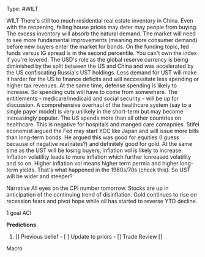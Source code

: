 Type: #WILT 

WILT
There's still too much residential real estate inventory in China. Even with the reopening, falling house prices may deter may people from buying. The excess inventory will absorb the natural demand. The market will need to see more fundamental improvements (meaning more consumer demand) before new buyers enter the market for bonds. On the funding topic, fed funds versus IG spread is in the second percentile. You can't own the index if you're levered. The USD's role as the global reserve currency is being diminished by the split between the US and China and was accelerated by the US confiscating Russia's UST holdings. Less demand for UST will make it harder for the US to finance deficits and will neccessitate less spending or higher tax revenues. At the same time, defense spending is likely to increase. So spending cuts will have to come from somewhere. The entitlements - medicare/medicaid and social security - will be up for discussion.  A comprehensive overhaul of the healthcare system (say to a single payer model) is very unlikely in the short-term but may become increasingly popular. The US spends more than all other countries on healthcare. This is negative for hospitals and manged care comapnies. Stifel economist argued the Fed may start YCC like Japan and will issue more bills than long-term bonds. He argued this was good for equities (I guess because of negative real rates?) and definitely good for gold. At the same time as the UST will be losing buyers, inflation vol is likely to increase. Inflation volatility leads to more inflation which further icnreased volatility and so on. Higher inflation vol means higher term permia and higher long-term yields. That's what happened in the 1960s/70s (check this). So UST will be wider and steeper?



Narrative
All eyes on the CPI number tomorrow. Stocks are up in anticipation of the continuing trend of disinflation. Gold continues to rise on recession fears and pivot hope while oil has started to reverse YTD decline.





1 goal
ACI



**Predictions**

1) []
Previous belief - 
[ ]
Update to priors - 
[]
Trade Review
[]





Macro

